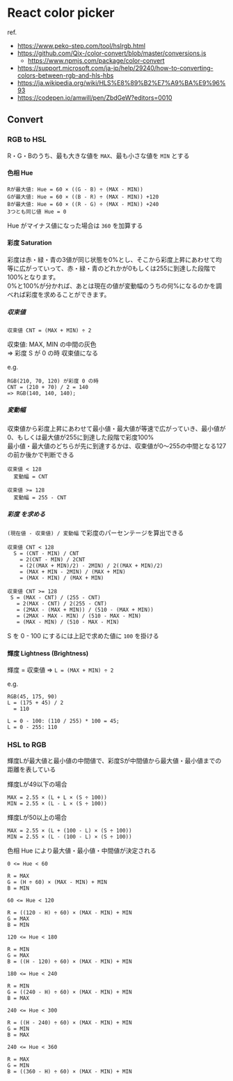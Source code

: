 # React color picker

ref.

- https://www.peko-step.com/tool/hslrgb.html
- https://github.com/Qix-/color-convert/blob/master/conversions.js
  - https://www.npmjs.com/package/color-convert
- https://support.microsoft.com/ja-jp/help/29240/how-to-converting-colors-between-rgb-and-hls-hbs
- https://ja.wikipedia.org/wiki/HLS%E8%89%B2%E7%A9%BA%E9%96%93
- https://codepen.io/amwill/pen/ZbdGeW?editors=0010

## Convert

### RGB to HSL

R・G・Bのうち、最も大きな値を `MAX`、最も小さな値を `MIN` とする

#### 色相 Hue

```
Rが最大値: Hue = 60 × ((G - B) ÷ (MAX - MIN))
Gが最大値: Hue = 60 × ((B - R) ÷ (MAX - MIN)) +120
Bが最大値: Hue = 60 × ((R - G) ÷ (MAX - MIN)) +240
3つとも同じ値 Hue = 0
```

Hue がマイナス値になった場合は `360` を加算する

#### 彩度 Saturation

彩度は赤・緑・青の3値が同じ状態を0%とし、そこから彩度上昇にあわせて均等に広がっていって、赤・緑・青のどれかが0もしくは255に到達した段階で100%となります。  
0%と100%が分かれば、あとは現在の値が変動幅のうちの何%になるのかを調べれば彩度を求めることができます。  

##### 収束値

```
収束値 CNT = (MAX + MIN) ÷ 2
```

収束値: MAX, MIN の中間の灰色  
=> 彩度 S が 0 の時 収束値になる

e.g.
```
RGB(210, 70, 120) が彩度 0 の時
CNT = (210 + 70) / 2 = 140
=> RGB(140, 140, 140);
```

##### 変動幅

収束値から彩度上昇にあわせて最小値・最大値が等速で広がっていき、最小値が0、もしくは最大値が255に到達した段階で彩度100%  
最小値・最大値のどちらが先に到達するかは、収束値が0～255の中間となる127の前か後かで判断できる

```
収束値 < 128
  変動幅 = CNT

収束値 >= 128
  変動幅 = 255 - CNT
```

##### 彩度 を求める

`(現在値 - 収束値) / 変動幅` で彩度のパーセンテージを算出できる  

```
収束値 CNT < 128
  S = (CNT - MIN) / CNT
    = 2(CNT - MIN) / 2CNT
    = (2((MAX + MIN)/2) - 2MIN) / 2((MAX + MIN)/2)
    = (MAX + MIN - 2MIN) / (MAX + MIN)
    = (MAX - MIN) / (MAX + MIN)

収束値 CNT >= 128
 S = (MAX - CNT) / (255 - CNT)
   = 2(MAX - CNT) / 2(255 - CNT)
   = (2MAX - (MAX + MIN)) / (510 - (MAX + MIN))
   = (2MAX - MAX - MIN) / (510 - MAX - MIN)
   = (MAX - MIN) / (510 - MAX - MIN)
```

S を 0 - 100 にするには上記で求めた値に `100` を掛ける

#### 輝度 Lightness (Brightness)

輝度 = 収束値 => `L = (MAX + MIN) ÷ 2`

e.g.
```
RGB(45, 175, 90)
L = (175 + 45) / 2
  = 110

L = 0 - 100: (110 / 255) * 100 = 45;
L = 0 - 255: 110
```

### HSL to RGB

輝度Lが最大値と最小値の中間値で、彩度Sが中間値から最大値・最小値までの距離を表している  

輝度Lが49以下の場合
```
MAX = 2.55 × (L + L × (S ÷ 100))
MIN = 2.55 × (L - L × (S ÷ 100))
```

輝度Lが50以上の場合
```
MAX = 2.55 × (L + (100 - L) × (S ÷ 100))
MIN = 2.55 × (L - (100 - L) × (S ÷ 100))
```

色相 Hue により最大値・最小値・中間値が決定される

`0 <= Hue < 60`
```
R = MAX
G = (H ÷ 60) × (MAX - MIN) + MIN
B = MIN
```

`60 <= Hue < 120`
```
R = ((120 - H) ÷ 60) × (MAX - MIN) + MIN
G = MAX
B = MIN
```

`120 <= Hue < 180`
```
R = MIN
G = MAX
B = ((H - 120) ÷ 60) × (MAX - MIN) + MIN
```

`180 <= Hue < 240`
```
R = MIN
G = ((240 - H) ÷ 60) × (MAX - MIN) + MIN
B = MAX
```

`240 <= Hue < 300`
```
R = ((H - 240) ÷ 60) × (MAX - MIN) + MIN
G = MIN
B = MAX
```

`240 <= Hue < 360`
```
R = MAX
G = MIN
B = ((360 - H) ÷ 60) × (MAX - MIN) + MIN
```
